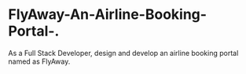 # FlyAway-An-Airline-Booking-Portal-.
As a Full Stack Developer, design and develop an airline booking portal named as FlyAway.
